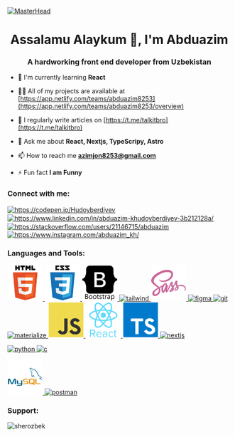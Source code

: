 [![MasterHead](https://marketplace.canva.com/EAENvpM8lg0/1/0/1600w/canva-clean-work-place-linkedin-banner-ENugiXwwVkE.jpg)](https://sherozbek-dev.netlify.app/)
<h1 align="center">Assalamu Alaykum 👋, I'm Abduazim</h1>
<h3 align="center">A hardworking front end developer from Uzbekistan</h3>

- 🌱 I'm currently learning **React**

- 👨‍💻 All of my projects are available at [https://app.netlify.com/teams/abduazim8253](https://app.netlify.com/teams/abduazim8253/overview)

- 📝 I regularly write articles on [https://t.me/talkitbro](https://t.me/talkitbro)

- 💬 Ask me about **React, Nextjs, TypeScripy, Astro**

- 📫 How to reach me **azimjon8253@gmail.com**

- ⚡ Fun fact **I am Funny**

<h3 align="left">Connect with me:</h3>
<p align="left">
<a href="https://codepen.io/Hudoyberdiyev" target="blank"><img align="center" src="https://raw.githubusercontent.com/rahuldkjain/github-profile-readme-generator/master/src/images/icons/Social/codepen.svg" alt="https://codepen.io/Hudoyberdiyev" height="70" width="80" /></a>
<a href="https://www.linkedin.com/in/abduazim-khudoyberdiyev-3b212128a/" target="blank"><img align="center" src="https://raw.githubusercontent.com/rahuldkjain/github-profile-readme-generator/master/src/images/icons/Social/linked-in-alt.svg" alt="https://www.linkedin.com/in/abduazim-khudoyberdiyev-3b212128a/" height="70" width="80" /></a>
<a href="https://stackoverflow.com/users/21146715/abduazim" target="blank"><img align="center" src="https://raw.githubusercontent.com/rahuldkjain/github-profile-readme-generator/master/src/images/icons/Social/stack-overflow.svg" alt="https://stackoverflow.com/users/21146715/abduazim" height="70" width="80" /></a>
<a href="https://www.instagram.com/abduazim_kh/" target="blank"><img align="center" src="https://raw.githubusercontent.com/rahuldkjain/github-profile-readme-generator/master/src/images/icons/Social/instagram.svg" alt="https://www.instagram.com/abduazim_kh/" height="70" width="80" /></a>
</p>

<h3 align="left">Languages and Tools:</h3>

<p align="left">  <a href="https://www.w3.org/html/" target="_blank" rel="noreferrer"> <img src="https://raw.githubusercontent.com/devicons/devicon/master/icons/html5/html5-original-wordmark.svg" alt="html5" width="80" height="80"/> </a>
    <a href="https://www.w3schools.com/css/" target="_blank" rel="noreferrer"> <img src="https://raw.githubusercontent.com/devicons/devicon/master/icons/css3/css3-original-wordmark.svg" alt="css3" width="80" height="80"/> </a>
<a href="https://getbootstrap.com" target="_blank" rel="noreferrer"> <img src="https://raw.githubusercontent.com/devicons/devicon/master/icons/bootstrap/bootstrap-plain-wordmark.svg" alt="bootstrap" width="80" height="80"/> </a>
<a href="https://tailwindcss.com/" target="_blank" rel="noreferrer"> <img src="https://www.vectorlogo.zone/logos/tailwindcss/tailwindcss-icon.svg" alt="tailwind" width="80" height="80"/> </a>
     <a href="https://sass-lang.com" target="_blank" rel="noreferrer"> <img src="https://raw.githubusercontent.com/devicons/devicon/master/icons/sass/sass-original.svg" alt="sass" width="80" height="80"/> </a> 
 <a href="https://www.figma.com/" target="_blank" rel="noreferrer"> <img src="https://www.vectorlogo.zone/logos/figma/figma-icon.svg" alt="figma" width="80" height="80"/> </a> <a href="https://git-scm.com/" target="_blank" rel="noreferrer"> <img src="https://www.vectorlogo.zone/logos/git-scm/git-scm-icon.svg" alt="git" width="80" height="80"/> </a>
<a href="https://materializecss.com/" target="_blank" rel="noreferrer"> <img src="https://raw.githubusercontent.com/prplx/svg-logos/5585531d45d294869c4eaab4d7cf2e9c167710a9/svg/materialize.svg" alt="materialize" width="80" height="80"/> </a> 
  <a href="https://developer.mozilla.org/en-US/docs/Web/JavaScript" target="_blank" rel="noreferrer"> <img src="https://raw.githubusercontent.com/devicons/devicon/master/icons/javascript/javascript-original.svg" alt="javascript" width="80" height="80"/> </a>
<a href="https://reactjs.org/" target="_blank" rel="noreferrer"> <img src="https://raw.githubusercontent.com/devicons/devicon/master/icons/react/react-original-wordmark.svg" alt="react" width="80" height="80"/> </a>
    <a href="https://www.typescriptlang.org/" target="_blank" rel="noreferrer"> <img src="https://raw.githubusercontent.com/devicons/devicon/master/icons/typescript/typescript-original.svg" alt="typescript" width="80" height="80"/> </a> 
 <a href="https://nextjs.org/" target="_blank" rel="noreferrer"> <img src="https://cdn.worldvectorlogo.com/logos/nextjs-2.svg" alt="nextjs" width="80" height="80"/> </a>


 <a href="https://www.python.org/" target="_blank" rel="noreferrer"> <img src="https://www.svgrepo.com//show/376344/python.svg" alt="python" width="130" height="130"/> </a> 
 <a href="https://www.w3schools.com/c/c_intro.php" target="_blank" rel="noreferrer"> <img src="https://upload.wikimedia.org/wikipedia/commons/thumb/1/18/C_Programming_Language.svg/695px-C_Programming_Language.svg.png" alt="c" width="80" height="80"/> </a>  



    
 <a href="https://www.mysql.com/" target="_blank" rel="noreferrer"> <img src="https://raw.githubusercontent.com/devicons/devicon/master/icons/mysql/mysql-original-wordmark.svg" alt="mysql" width="80" height="80"/> </a>   <a href="https://postman.com" target="_blank" rel="noreferrer"> <img src="https://www.vectorlogo.zone/logos/getpostman/getpostman-icon.svg" alt="postman" width="80" height="80"/> </a> </p>


<h3 align="left">Support:</h3>
<p><a href="https://www.buymeacoffee.com/sherozbek"> <img align="left" src="https://cdn.buymeacoffee.com/buttons/v2/default-yellow.png" height="50" width="210" alt="sherozbek" /></a></p><br><br>

